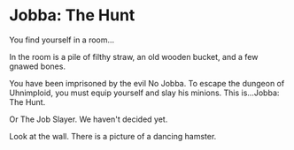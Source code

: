 # Jobba: The Hunt 

You find yourself in a room...

In the room is a pile of filthy straw, an old wooden bucket, and a few gnawed bones.

You have been imprisoned by the evil No Jobba. To escape the dungeon of Uhnimploid, you must equip yourself and slay his minions. This is…Jobba: The Hunt.

Or The Job Slayer. We haven't decided yet.

Look at the wall.  There is a picture of a dancing hamster.